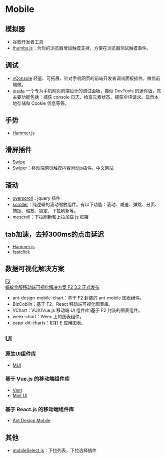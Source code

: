 # Mobile

## 模拟器
- 谷歌开发者工具
- [thumbs.js](http://mwbrooks.github.io/thumbs.js/)：为你的浏览器增加触摸支持，方便在浏览器测试触摸事件。

## 调试
- [vConsole](https://github.com/WechatFE/vConsole) 轻量、可拓展、针对手机网页的前端开发者调试面板插件。微信前端做。
- [eruda](https://github.com/liriliri/eruda/blob/master/doc/README_CN.md) 一个专为手机网页前端设计的调试面板，类似 DevTools 的迷你版，其主要功能包括：捕获 console 日志、检查元素状态、捕获XHR请求、显示本地存储和 Cookie 信息等等。

## 手势
- [Hammer.js](https://hammerjs.github.io/getting-started/)

## 滑屏插件
- [Swipe](https://github.com/thebird/swipe)
- [Swiper](https://swiperjs.com/)：移动端网页触摸内容滑动js插件。[中文网站](https://www.swiper.com.cn/)

## 滚动
- [overscroll](https://github.com/azoff/overscroll)：jquery 插件
- [scroller](https://github.com/pbakaus/scroller)：纯逻辑的滚动缩放组件。有以下功能：滚动、减速、弹跳、分页、捕捉、缩放、锁定、下拉刷新等。
- [mescroll](http://www.mescroll.com/index.html)：下拉刷新和上拉加载 js 框架

## tab加速，去掉300ms的点击延迟
- [Hammer.js](https://hammerjs.github.io/getting-started/)
- [fastclick](https://github.com/ftlabs/fastclick)

## 数据可视化解决方案
[F2](https://github.com/antvis/f2)  
[蚂蚁金服移动端可视化解决方案 F2 3.2 正式发布](https://juejin.im/post/5b84e75ee51d4538a751f988)
- ant-design-mobile-chart：基于 F2 封装的 ant-mobile 图表组件。
- BizCoblin：基于 F2，React 移动端可视化图表库。
- VChart：VUX(Vue.js 移动端 UI 组件库)基于 F2 封装的图表组件。
- weex-chart：Weex 上的图表组件。
- eapp-dd-charts：钉钉 E 应用图表。

## UI
### 原生UI组件库
- [MUI](http://dev.dcloud.net.cn/mui/)

### 基于 Vue.js 的移动端组件库
- [Vant](https://youzan.github.io/vant/#/zh-CN/intro)
- [Mint UI](http://mint-ui.github.io/#!/zh-cn)

### 基于 React.js 的移动端组件库
- [Ant Design Mobile](https://mobile.ant.design/index-cn)

## 其他
- [mobileSelect.js](https://github.com/onlyhom/mobileSelect.js)：下拉列表，下拉选择插件

